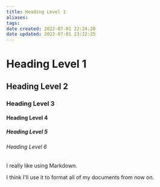 ```yaml
---
title: Heading Level 1
aliases: 
tags: 
date created: 2022-07-01 22:24:20
date updated: 2022-07-01 23:22:25
---
```


# Heading Level 1

## Heading Level 2

### Heading Level 3

#### Heading Level 4

##### Heading Level 5

###### Heading Level 6

I really like using Markdown.  

I think I'll use it to format all of my documents from now on.
